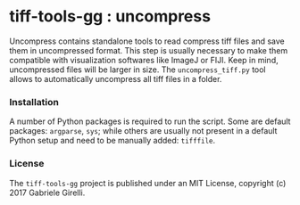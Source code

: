 tiff-tools-gg : uncompress
===

Uncompress contains standalone tools to read compress tiff files and save them in uncompressed format. This step is usually necessary to make them compatible with visualization softwares like ImageJ or FIJI. Keep in mind, uncompressed files will be larger in size. The `uncompress_tiff.py` tool allows to automatically uncompress all tiff files in a folder.

### Installation

A number of Python packages is required to run the script. Some are default packages: `argparse`, `sys`; while others are usually not present in a default Python setup and need to be manually added: `tifffile`.

### License

The `tiff-tools-gg` project is published under an MIT License, copyright (c) 2017 Gabriele Girelli.
